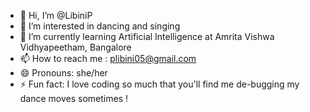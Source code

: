 - 👋 Hi, I’m @LibiniP
- 👀 I’m interested in dancing and singing 
- 🌱 I’m currently learning Artificial Intelligence at Amrita Vishwa Vidhyapeetham, Bangalore
- 📫 How to reach me : plibini05@gmail.com
- 😄 Pronouns: she/her
- ⚡ Fun fact: I love coding so much that you'll find me de-bugging my dance moves sometimes !

<!---
LibiniP/LibiniP is a ✨ special ✨ repository because its `README.md` (this file) appears on your GitHub profile.
You can click the Preview link to take a look at your changes.
--->
